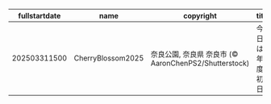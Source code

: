 |fullstartdate|name|copyright|title|image|
|--|--|--|--|--|
202503311500|CherryBlossom2025|奈良公園, 奈良県 奈良市 (© AaronChenPS2/Shutterstock)|今日は年度初日|![](/ja-JP/2025/04/202503311500CherryBlossom2025.jpg)|
